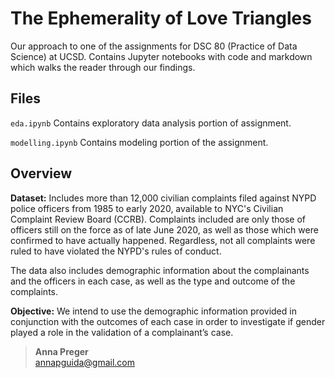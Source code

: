 # The Ephemerality of Love Triangles
Our approach to one of the assignments for DSC 80 (Practice of Data Science) at UCSD. Contains Jupyter notebooks with code and markdown which walks the reader through our findings.

## Files
`eda.ipynb` Contains exploratory data analysis portion of assignment.

`modelling.ipynb` Contains modeling portion of the assignment.

## Overview
**Dataset:** Includes more than 12,000 civilian complaints filed against NYPD police officers from 1985 to early 2020, available to NYC's Civilian Complaint Review Board (CCRB). Complaints included are only those of officers still on the force as of late June 2020, as well as those which were confirmed to have actually happened. Regardless, not all complaints were ruled to have violated the NYPD's rules of conduct.

The data also includes demographic information about the complainants and the officers in each case, as well as the type and outcome of the complaints.

**Objective:** We intend to use the demographic information provided in conjunction with the outcomes of each case in order to investigate if gender played a role in the validation of a complainant’s case.


> **Anna Preger**
> <br/>
> annapguida@gmail.com
